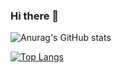 ### Hi there 👋


![Anurag's GitHub stats](https://github-readme-stats.vercel.app/api?username=eduzera0&show_icons=true&theme=dark)

[![Top Langs](https://github-readme-stats.vercel.app/api/top-langs/?username=eduzera0&layout=compact)](https://github.com/anuraghazra/github-readme-stats)
